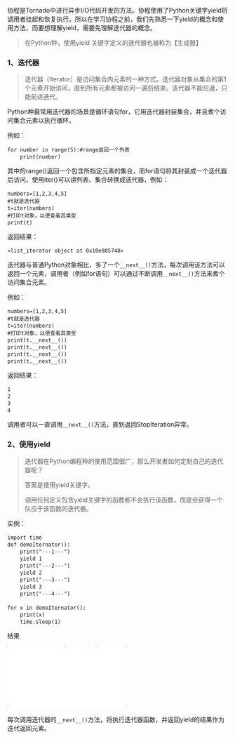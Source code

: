 协程是Tornado中进行异步I/O代码开发的方法。协程使用了Python关键字yield将调用者挂起和恢复执行。所以在学习协程之前，我们先熟悉一下yield的概念和使用方法，而要想理解yield，需要先理解迭代器的概念。

> 在Python种，使用yield 关键字定义的迭代器也被称为【生成器】

### 1、迭代器

> 迭代器（Iterator）是访问集合内元素的一种方式。迭代器对象从集合的第1个元素开始访问，直到所有元素都被访问一遍后结束。迭代器不能后退，只能前进迭代。

Python种最常用迭代器的场景是循环语句for，它用迭代器封装集合，并且煮个访问集合元素以执行循环。

例如：

```
for number in range(5):#range返回一个列表
    print(number)
```

其中的range\(\)返回一个包含所指定元素的集合，而for语句将其封装成一个迭代器后访问，使用iter\(\)可以讲列表、集合转换成迭代器，例如：

```
numbers=[1,2,3,4,5]
#t就是迭代器
t=iter(numbers)
#打印t对象，以便查看其类型
print(t)
```

返回结果：

```
<list_iterator object at 0x10e805748>
```

迭代器与普通Python对象相比，多了一个`__next__()`方法，每次调用该方法可以返回一个元素，调用者（例如for语句）可以通过不断调用`__next__()`方法来煮个访问集合元素。

例如：

```
numbers=[1,2,3,4,5]
#t就是迭代器
t=iter(numbers)
#打印t对象，以便查看其类型
print(t.__next__())
print(t.__next__())
print(t.__next__())
print(t.__next__())
```

返回结果：

```
1
2
3
4
```

调用者可以一直调用`__next__()`方法，直到返回StopIteration异常。

### 2、使用yield

> 迭代器在Python编程种的使用范围很广，那么开发者如何定制自己的迭代器呢？
>
> 答案是使用yield关键字。
>
> 调用任何定义包含yield关键字的函数都不会执行该函数，而是会获得一个队应于该函数的迭代器。

实例：

```
import time
def demoIternator():
    print("---1---")
    yield 1
    print("---2---")
    yield 2
    print("---3---")
    yield 3
    print("---4---")

for x in demoIternator():
    print(x)
    time.sleep(1)
```

结果

![](/assets/5、使用yield.gif)

每次调用迭代器的`__next__()`方法，将执行迭代器函数，并返回yield的结果作为迭代返回元素。

